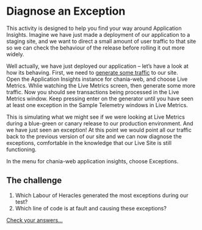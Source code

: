 # Diagnose an Exception

This activity is designed to help you find your way around Application Insights.  Imagine we have just made a deployment of our application to a staging site, and we want to direct a small amount of user traffic to that site so we can check the behaviour of the release before rolling it out more widely.
 
Well actually, we have just deployed our application – let’s have a look at how its behaving.  First, we need to [generate some traffic](heracles-generator-manual.md) to our site.  
Open the Application Insights instance for chania-web, and choose Live Metrics.  Whlie watching the Live Metrics screen, then generate some more traffic.  Now you should see transactions being processed in the Live Metrics window.  Keep pressing enter on the generator until you have seen at least one exception in the Sample Telemetry windows in Live Metrics.

This is simulating what we might see if we were looking at Live Metrics during a blue-green or canary release to our production environment.  And we have just seen an exception!  At this point we would point all our traffic back to the previous version of our site and we can now diagnose the exceptions, comfortable in the knowledge that our Live Site is still functioning.

In the menu for chania-web application insights, choose Exceptions.

## The challenge

1. Which Labour of Heracles generated the most exceptions during our test?
1. Which line of code is at fault and causing these exceptions?

[Check your answers...](diagnose-exception-answer.md)

 
